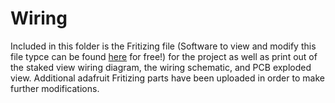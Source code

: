# Wiring

Included in this folder is the Fritizing file (Software to view and modify this file typce can be found [here](http://fritzing.org/home/) for free!) for the project as well as print out of the staked view wiring diagram, the wiring schematic, and PCB exploded view. Additional adafruit Fritizing parts have been uploaded in order to make further modifications. 
